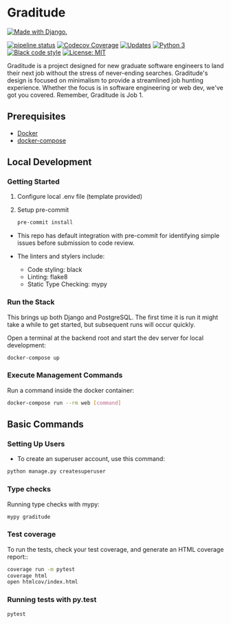 # Graditude

[![Made with Django.](https://www.djangoproject.com/m/img/badges/djangomade124x25.gif)](http://www.djangoproject.com)

[![pipeline status](https://travis-ci.com/tomvothecoder/graditude.svg?branch=master)](https://travis-ci.com/tomvothecoder/graditude)
[![Codecov Coverage](https://codecov.io/gh/tomvothecoder/graditude/branch/master/graph/badge.svg)](https://codecov.io/gh/tomvothecoder/graditude)
[![Updates](https://pyup.io/repos/github/tomvothecoder/graditude/shield.svg)](https://pyup.io/repos/github/tomvothecoder/graditude/)
[![Python 3](https://pyup.io/repos/github/tomvothecoder/graditude/python-3-shield.svg)](https://pyup.io/repos/github/tomvothecoder/graditude/)
[![Black code style](https://img.shields.io/badge/code%20style-black-000000.svg)](https://github.com/ambv/black)
[![License: MIT](https://img.shields.io/badge/License-MIT-yellow.svg)](https://opensource.org/licenses/MIT)

Graditude is a project designed for new graduate software engineers to land their next job without the stress of never-ending searches. Graditude's design is focused on minimalism to provide a streamlined job hunting experience. Whether the focus is in software engineering or web dev, we've got you covered. Remember, Graditude is Job 1.

## Prerequisites

- [Docker](https://docs.docker.com/get-docker/)
- [docker-compose](https://docs.docker.com/compose/install/)

## Local Development

### Getting Started

1. Configure local .env file (template provided)

2. Setup pre-commit

   ```bash
   pre-commit install
   ```

- This repo has default integration with pre-commit for identifying simple issues before submission to code review.

- The linters and stylers include:
  - Code styling: black
  - Linting: flake8
  - Static Type Checking: mypy

### Run the Stack

This brings up both Django and PostgreSQL. The first time it is run it might take a while to get started, but subsequent runs will occur quickly.

Open a terminal at the backend root and start the dev server for local development:

```bash
docker-compose up
```

### Execute Management Commands

Run a command inside the docker container:

```bash
docker-compose run --rm web [command]
```

## Basic Commands

### Setting Up Users

- To create an superuser account, use this command:

```bash
python manage.py createsuperuser
```

### Type checks

Running type checks with mypy:

```bash
mypy graditude
```

### Test coverage

To run the tests, check your test coverage, and generate an HTML coverage report::

```bash
coverage run -m pytest
coverage html
open htmlcov/index.html
```

### Running tests with py.test

```bash
pytest
```
